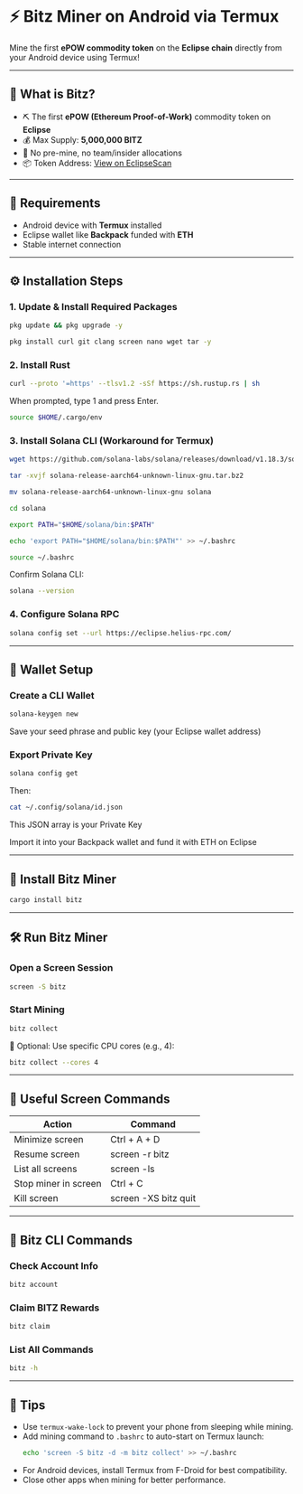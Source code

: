 # ⚡ Bitz Miner on Android via Termux

Mine the first **ePOW commodity token** on the **Eclipse chain** directly from your Android device using Termux!

---

## 🔷 What is Bitz?

- ⛏️ The first **ePOW (Ethereum Proof-of-Work)** commodity token on **Eclipse**
- 💰 Max Supply: **5,000,000 BITZ**
- 🔐 No pre-mine, no team/insider allocations
- 📦 Token Address: [View on EclipseScan](https://eclipsescan.xyz/token/64mggk2nXg6vHC1qCdsZdEFzd5QGN4id54Vbho4PswCF)

---

## 📲 Requirements

- Android device with **Termux** installed
- Eclipse wallet like **Backpack** funded with **ETH**
- Stable internet connection

---

## ⚙️ Installation Steps

### 1. Update & Install Required Packages

```bash
pkg update && pkg upgrade -y
```

```bash
pkg install curl git clang screen nano wget tar -y
```

### 2. Install Rust

```bash
curl --proto '=https' --tlsv1.2 -sSf https://sh.rustup.rs | sh
```

When prompted, type 1 and press Enter.

```bash
source $HOME/.cargo/env
```

### 3. Install Solana CLI (Workaround for Termux)

```bash
wget https://github.com/solana-labs/solana/releases/download/v1.18.3/solana-release-aarch64-unknown-linux-gnu.tar.bz2
```

```bash
tar -xvjf solana-release-aarch64-unknown-linux-gnu.tar.bz2
```

```bash
mv solana-release-aarch64-unknown-linux-gnu solana
```

```bash
cd solana
```


```bash
export PATH="$HOME/solana/bin:$PATH"
```

```bash
echo 'export PATH="$HOME/solana/bin:$PATH"' >> ~/.bashrc
```

```bash
source ~/.bashrc
```

Confirm Solana CLI:

```bash
solana --version
```

### 4. Configure Solana RPC

```bash
solana config set --url https://eclipse.helius-rpc.com/
```

---

## 🔐 Wallet Setup

### Create a CLI Wallet

```bash
solana-keygen new
```

Save your seed phrase and public key (your Eclipse wallet address)

### Export Private Key

```bash
solana config get
```

Then:

```bash
cat ~/.config/solana/id.json
```

This JSON array is your Private Key

Import it into your Backpack wallet and fund it with ETH on Eclipse

---

## 🚀 Install Bitz Miner

```bash
cargo install bitz
```

---

## 🛠️ Run Bitz Miner

### Open a Screen Session

```bash
screen -S bitz
```

### Start Mining

```bash
bitz collect
```

🔹 Optional: Use specific CPU cores (e.g., 4):

```bash
bitz collect --cores 4
```

---

## 🧰 Useful Screen Commands

| Action | Command |
|--------|---------|
| Minimize screen | Ctrl + A + D |
| Resume screen | screen -r bitz |
| List all screens | screen -ls |
| Stop miner in screen | Ctrl + C |
| Kill screen | screen -XS bitz quit |

---

## 🧪 Bitz CLI Commands

### Check Account Info

```bash
bitz account
```

### Claim BITZ Rewards

```bash
bitz claim
```

### List All Commands

```bash
bitz -h
```

---

## 📌 Tips

- Use `termux-wake-lock` to prevent your phone from sleeping while mining.
- Add mining command to `.bashrc` to auto-start on Termux launch:
  ```bash
  echo 'screen -S bitz -d -m bitz collect' >> ~/.bashrc
  ```
- For Android devices, install Termux from F-Droid for best compatibility.
- Close other apps when mining for better performance.
